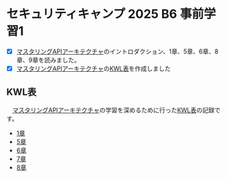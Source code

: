 # セキュリティキャンプ 2025 B6 事前学習1

- [x] [マスタリングAPIアーキテクチャ](https://www.oreilly.co.jp/books/9784814400898/)のイントロダクション、1章、5章、6章、8章、9章を読みました。
- [x] [マスタリングAPIアーキテクチャ](https://www.oreilly.co.jp/books/9784814400898/)の[KWL表](https://ja.wikipedia.org/wiki/KWL%E8%A1%A8)を作成しました

## KWL表
　[マスタリングAPIアーキテクチャ](https://www.oreilly.co.jp/books/9784814400898/)の学習を深めるために行った[KWL表](https://ja.wikipedia.org/wiki/KWL%E8%A1%A8)の記録です。
- [1章](/KWL/1.md)
- [5章](/KWL/5.md)
- [6章](/KWL/6.md)
- [7章](/KWL/7.md)
- [8章](/KWL/8.md)
